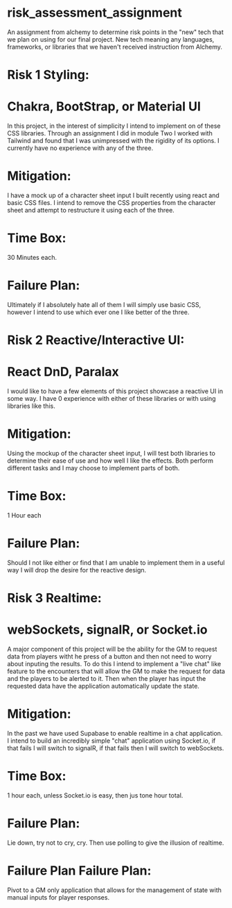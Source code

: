 # risk_assessment_assignment
An assignment from alchemy to determine risk points in the "new" tech that we plan on using for our final project. New tech meaning any languages, frameworks, or libraries that we haven't received instruction from Alchemy. 


# Risk 1 Styling:
# Chakra, BootStrap, or Material UI
In this project, in the interest of simplicity I intend to implement on of these CSS libraries. Through an assignment I did in module Two I worked with Tailwind and found that I was unimpressed with the rigidity of its options. I currently have no experience with any of the three. 
 # Mitigation:
I have a mock up of a character sheet input I built recently using react and basic CSS files. I intend to remove the CSS properties from the character sheet and attempt to restructure it using each of the three. 
 # Time Box:
 30 Minutes each. 
 # Failure Plan:
 Ultimately if I absolutely hate all of them I will simply use basic CSS, however I intend to use which ever one I like better of the three. 

 # Risk 2 Reactive/Interactive UI:
 # React DnD, Paralax
 I would like to have a few elements of this project showcase a reactive UI in some way. I have 0 experience with either of these libraries or with using libraries like this. 
# Mitigation:
Using the mockup of the character sheet input, I will test both libraries to determine their ease of use and how well I like the effects. Both perform different tasks and I may choose to implement parts of both.
# Time Box:
 1 Hour each
 # Failure Plan:
 Should I not like either or find that I am unable to implement them in a useful way I will drop the desire for the reactive design.

 # Risk 3 Realtime:
 # webSockets, signalR, or Socket.io
 A major component of this project will be the ability for the GM to request data from players witht he press of a button and then not need to worry about inputing the results. To do this I intend to implement a "live chat" like feature to the encounters that will allow the GM to make the request for data and the players to be alerted to it. Then when the player has input the requested data have the application automatically update the state.
 # Mitigation: 
 In the past we have used Supabase to enable realtime in a chat application. I intend to build an incredibly simple "chat" application using Socket.io, if that fails I will switch to signalR, if that fails then I will switch to webSockets. 
 # Time Box:
 1 hour each, unless Socket.io is easy, then jus tone hour total. 
 # Failure Plan: 
 Lie down, try not to cry, cry. Then use polling to give the illusion of realtime. 
 # Failure Plan Failure Plan:
 Pivot to a GM only application that allows for the management of state with manual inputs for player responses. 

 
